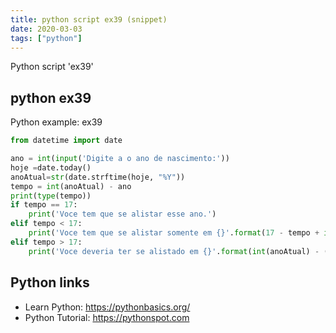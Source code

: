 ```yaml
---
title: python script ex39 (snippet)
date: 2020-03-03
tags: ["python"]
---
```

Python script 'ex39'


## python ex39

Python example: ex39

```python
from datetime import date

ano = int(input('Digite a o ano de nascimento:'))
hoje =date.today()
anoAtual=str(date.strftime(hoje, "%Y"))
tempo = int(anoAtual) - ano
print(type(tempo))
if tempo == 17:
    print('Voce tem que se alistar esse ano.')
elif tempo < 17:
    print('Voce tem que se alistar somente em {}'.format(17 - tempo + int(anoAtual)))
elif tempo > 17:
    print('Voce deveria ter se alistado em {}'.format(int(anoAtual) - (tempo - 17)))


```

## Python links

- Learn Python: https://pythonbasics.org/
- Python Tutorial: https://pythonspot.com
